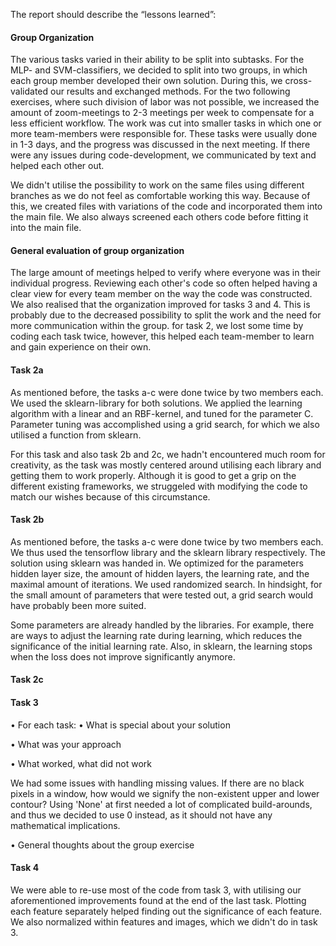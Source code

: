 The report should describe the “lessons learned”:

#### Group Organization

The various tasks varied in their ability to be split into subtasks. For the MLP- and SVM-classifiers, we decided to split into two groups,
in which each group member developed their own solution. During this, we cross-validated our results and exchanged methods. For the two 
following exercises, where such division of labor was not possible, we increased the amount of zoom-meetings to 2-3 meetings per week to compensate for a less efficient workflow. The work was cut into smaller tasks in which one or more team-members were responsible for. These tasks were usually done in 1-3 days, and the progress was discussed in the next meeting. If there were any issues during code-development, we communicated by text and helped each other out.

We didn't utilise the possibility to work on the same files using different branches as we do not feel as comfortable working
this way. Because of this, we created files with variations of the code and incorporated them into the main file. We also always screened
each others code before fitting it into the main file.

#### General evaluation of group organization

The large amount of meetings helped to verify where everyone was in their individual progress. Reviewing each other's code so often helped having a clear view for every team member on the way the code was constructed. We also realised that the organization improved for tasks 3 and 4. This is probably due to the decreased possibility to split the work and the need for more communication within the group. for task 2, we lost some time by coding each task twice, however, this helped each team-member to learn and gain experience on their own.

#### Task 2a

As mentioned before, the tasks a-c were done twice by two members each. We used the sklearn-library for both solutions. We applied the 
learning algorithm with a linear and an RBF-kernel, and tuned for the parameter C. Parameter tuning was accomplished using a grid search, for which we also utilised a function from sklearn.

For this task and also task 2b and 2c, we hadn't encountered much room for creativity, as the task was mostly centered around utilising each library and getting them to work properly. Although it is good to get a grip on the different existing frameworks, we struggeled with modifying the code to match our wishes because of this circumstance. 

#### Task 2b
As mentioned before, the tasks a-c were done twice by two members each. We thus used the tensorflow library and the sklearn library
respectively. The solution using sklearn was handed in. We optimized for the parameters hidden layer size, the amount of hidden layers, 
the learning rate, and the maximal amount of iterations. We used randomized search. In hindsight, for the small amount of parameters that were tested out, a grid search would have probably been more suited. 

Some parameters are already handled by the libraries. For example, there are ways to adjust the learning rate during learning, which reduces the significance of the initial learning rate. Also, in sklearn, the learning stops when the loss does not improve significantly anymore. 

#### Task 2c

#### Task 3

• For each task:
• What is special about your solution

• What was your approach

• What worked, what did not work

We had some issues with handling missing values. If there are no black pixels in a window, how would we signify the non-existent upper and lower contour? Using 'None' at first needed a lot of complicated build-arounds, and thus we decided to use 0 instead, as it should not have any mathematical implications.

• General thoughts about the group exercise

#### Task 4

We were able to re-use most of the code from task 3, with utilising our aforementioned improvements found at the end of the last task.
Plotting each feature separately helped finding out the significance of each feature. We also normalized within features and images, which we didn't do in task 3. 
